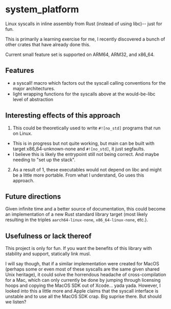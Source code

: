 # system\_platform

Linux syscalls in inline assembly from Rust (instead of using libc)-- just for fun.

This is primarily a learning exercise for me, I recently discovered a bunch of
other crates that have already done this.

Current small feature set is supported on ARM64, ARM32, and x86_64.

## Features

- a syscall! macro which factors out the syscall calling conventions for the
  major architectures.
- light wrapping functions for the syscalls above at the would-be-libc level of
  abstraction

## Interesting effects of this approach

1. This could be theoretically used to write `#![no_std]` programs that run on
   Linux.
  - This is in progress but not quite working, but main can be built with target
    x86_64-unknown-none and `#![no_std]`, it just segfaults.
  - I believe this is likely the entrypoint still not being correct. And maybe
    needing to "set up the stack".
2. As a result of 1, these executables would not depend on libc and might be a
   little more portable. From what I understand, Go uses this approach.

## Future directions

Given infinite time and a better source of documentation, this could become an
implementation of a new Rust standard library target (most likely resulting in
the triples `aarch64-linux-none`, `x86_64-linux-none`, etc.).

## Usefulness or lack thereof

This project is only for fun. If you want the benefits of this library with
stability and support, statically link musl.

I will say though, that if a similar implementation were created for MacOS
(perhaps some or even most of these syscalls are the same given shared Unix
heritage), it could solve the horrendous headache of cross-compilation for a
Mac, which can only currently be done by jumping through licensing hoops and
copying the MacOS SDK out of Xcode... yada yada. However, I looked into this a
little more and Apple claims that the syscall interface is unstable and to use
all the MacOS SDK crap. Big suprise there. But should we listen?
